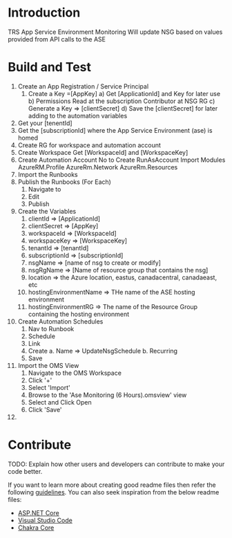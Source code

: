 # Introduction 
TRS App Service Environment Monitoring
Will update NSG based on values provided from API calls to the ASE


# Build and Test
1) Create an App Registration / Service Principal
	1) Create a Key =[AppKey]
		a) Get [ApplicationId] and Key for later use
		b) Permissions
			Read at the subscription
			Contributor at NSG RG
		c) Generate a Key => [clientSecret]
		d) Save the [clientSecret] for later adding to the automation variables
2) Get your [tenentId]
3) Get the [subscriptionId] where the App Service Environment (ase) is homed
4) Create RG for workspace and automation account
5) Create Workspace
	Get [WorkspaceId] and [WorkspaceKey]
6) Create Automation Account
	No to Create RunAsAccount
	Import Modules
		AzureRM.Profile
		AzureRm.Network
		AzureRm.Resources
7) Import the Runbooks
8) Publish the Runbooks (For Each)
	1) Navigate to
	2) Edit
	3) Publish
9) Create the Variables
	1) clientId => [ApplicationId]
	2) clientSecret => [AppKey]
	3) workspaceId => [WorkspaceId]
	4) workspaceKey => [WorkspaceKey]
	5) tenantId => [tenantId]
	6) subscriptionId => [subscriptionId]
	7) nsgName => [name of nsg to create or modify]
	8) nsgRgName => [Name of resource group that contains the nsg]
	9) location => the Azure location, eastus, canadacentral, canadaeast, etc
	10) hostingEnvironmentName => THe name of the ASE hosting environment
	11) hostingEnvironmentRG => The name of the Resource Group containing the hosting environment
10) Create Automation Schedules
	1) Nav to Runbook
	2) Schedule
	3) Link
	4) Create
		a. Name => UpdateNsgSchedule
		b. Recurring
	5) Save
11) Import the OMS View
	1) Navigate to the OMS Workspace
	2) Click '+'
	3) Select 'Import'
	4) Browse to the 'Ase Monitoring (6 Hours).omsview' view
	5) Select and Click Open
	6) Click 'Save' 
12)  
		

# Contribute
TODO: Explain how other users and developers can contribute to make your code better. 

If you want to learn more about creating good readme files then refer the following [guidelines](https://www.visualstudio.com/en-us/docs/git/create-a-readme). You can also seek inspiration from the below readme files:
- [ASP.NET Core](https://github.com/aspnet/Home)
- [Visual Studio Code](https://github.com/Microsoft/vscode)
- [Chakra Core](https://github.com/Microsoft/ChakraCore)